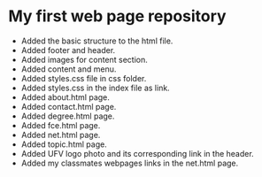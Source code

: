 # My first web page repository
- Added the basic structure to the html file.
- Added footer and header.
- Added images for content section.
- Added content and menu.
- Added styles.css file in css folder.
- Added styles.css in the index file as link.
- Added about.html page.
- Added contact.html page.
- Added degree.html page.
- Added fce.html page.
- Added net.html page.
- Added topic.html page.
- Added UFV logo photo and its corresponding link in the header.
- Added my classmates webpages links in the net.html page.
